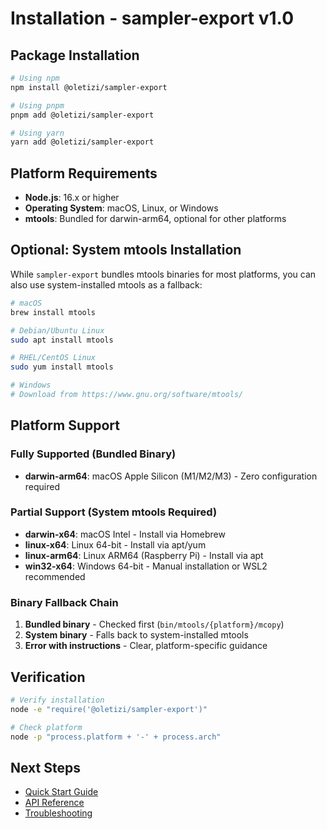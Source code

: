 # Installation - sampler-export v1.0

## Package Installation

```bash
# Using npm
npm install @oletizi/sampler-export

# Using pnpm
pnpm add @oletizi/sampler-export

# Using yarn
yarn add @oletizi/sampler-export
```

## Platform Requirements

- **Node.js**: 16.x or higher
- **Operating System**: macOS, Linux, or Windows
- **mtools**: Bundled for darwin-arm64, optional for other platforms

## Optional: System mtools Installation

While `sampler-export` bundles mtools binaries for most platforms, you can also use system-installed mtools as a fallback:

```bash
# macOS
brew install mtools

# Debian/Ubuntu Linux
sudo apt install mtools

# RHEL/CentOS Linux
sudo yum install mtools

# Windows
# Download from https://www.gnu.org/software/mtools/
```

## Platform Support

### Fully Supported (Bundled Binary)

- **darwin-arm64**: macOS Apple Silicon (M1/M2/M3) - Zero configuration required

### Partial Support (System mtools Required)

- **darwin-x64**: macOS Intel - Install via Homebrew
- **linux-x64**: Linux 64-bit - Install via apt/yum
- **linux-arm64**: Linux ARM64 (Raspberry Pi) - Install via apt
- **win32-x64**: Windows 64-bit - Manual installation or WSL2 recommended

### Binary Fallback Chain

1. **Bundled binary** - Checked first (`bin/mtools/{platform}/mcopy`)
2. **System binary** - Falls back to system-installed mtools
3. **Error with instructions** - Clear, platform-specific guidance

## Verification

```bash
# Verify installation
node -e "require('@oletizi/sampler-export')"

# Check platform
node -p "process.platform + '-' + process.arch"
```

## Next Steps

- [Quick Start Guide](./quick-start.md)
- [API Reference](./api-reference.md)
- [Troubleshooting](./troubleshooting.md)

